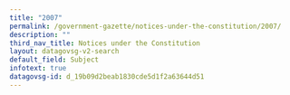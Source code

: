 ```yaml
---
title: "2007"
permalink: /government-gazette/notices-under-the-constitution/2007/
description: ""
third_nav_title: Notices under the Constitution
layout: datagovsg-v2-search
default_field: Subject
infotext: true
datagovsg-id: d_19b09d2beab1830cde5d1f2a63644d51
---
```

